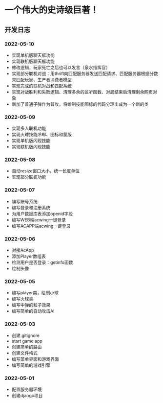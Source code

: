 # 一个伟大的史诗级巨著！

## 开发日志

### 2022-05-10
- 实现单机版聊天框功能
- 实现联机版聊天框功能
- 修改逻辑，玩家死亡之后也可以发言（泉水指挥官）
- 实现部分联机对战：用thrift向匹配服务器发送匹配请求、匹配服务器根据分数来匹配玩家、生产者消费者模型
- 实现完成的联机对战和匹配系统
- 实现对战胜利和失败逻辑、清理多余的监听函数、对局结束后清理剩余网页对象
- 新加了普通子弹作为普攻，将绘制技能图标的代码分理出成为一个新的类

### 2022-05-09
- 实现多人联机功能
- 实现火球技能冷却、图标和蒙版
- 实现单机版闪现技能
- 实现联机版闪现技能

### 2022-05-08
- 自动resize窗口大小，统一长度单位
- 实现部分联机功能

### 2022-05-07
- 编写账号系统
- 编写登录和注册系统
- 为用户数据库表添加openid字段
- 编写WEB端acwing一键登录
- 编写ACAPP端acwing一键登录

### 2022-05-06
- 对接AcApp
- 添加Player数组表
- 检测用户是否登录：getinfo函数
- 绘制头像

### 2022-05-05
- 编写player类，绘制小球
- 编写火球类
- 编写中弹的粒子效果
- 编写简单的自动攻击AI

### 2022-05-03
- 创建.gitignore
- start game app
- 创建简单的路由
- 创建文件格式
- 编写菜单界面和游戏界面
- 编写简单的游戏引擎

### 2022-05-01
- 配置服务器环境
- 创建django项目
